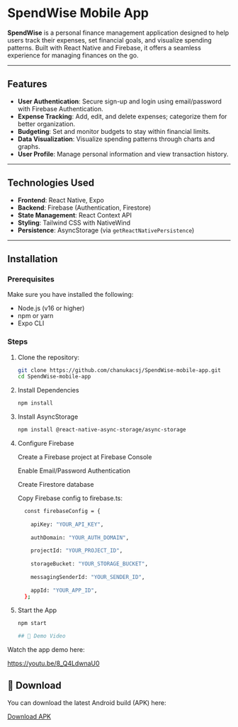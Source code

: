 # SpendWise Mobile App

**SpendWise** is a personal finance management application designed to help users track their expenses, set financial goals, and visualize spending patterns. Built with React Native and Firebase, it offers a seamless experience for managing finances on the go.

---

## Features

- **User Authentication**: Secure sign-up and login using email/password with Firebase Authentication.
- **Expense Tracking**: Add, edit, and delete expenses; categorize them for better organization.
- **Budgeting**: Set and monitor budgets to stay within financial limits.
- **Data Visualization**: Visualize spending patterns through charts and graphs.
- **User Profile**: Manage personal information and view transaction history.

---

## Technologies Used

- **Frontend**: React Native, Expo
- **Backend**: Firebase (Authentication, Firestore)
- **State Management**: React Context API
- **Styling**: Tailwind CSS with NativeWind
- **Persistence**: AsyncStorage (via `getReactNativePersistence`)

---

## Installation

### Prerequisites

Make sure you have installed the following:

- Node.js (v16 or higher)
- npm or yarn
- Expo CLI

### Steps

1. Clone the repository:

   ```bash
   git clone https://github.com/chanukacsj/SpendWise-mobile-app.git
   cd SpendWise-mobile-app

2. Install Dependencies
   ```bash
   npm install

3. Install AsyncStorage
   ```bash
   npm install @react-native-async-storage/async-storage

4. Configure Firebase

   Create a Firebase project at Firebase Console
   
   Enable Email/Password Authentication
   
   Create Firestore database
   
   Copy Firebase config to firebase.ts:
    ```bash
      const firebaseConfig = {
      
        apiKey: "YOUR_API_KEY",
      
        authDomain: "YOUR_AUTH_DOMAIN",
      
        projectId: "YOUR_PROJECT_ID",
      
        storageBucket: "YOUR_STORAGE_BUCKET",
      
        messagingSenderId: "YOUR_SENDER_ID",
      
        appId: "YOUR_APP_ID",
      };

6. Start the App
   ```bash
   npm start

   ## 🎥 Demo Video

Watch the app demo here:

https://youtu.be/8_Q4LdwnaU0

## 📲 Download

You can download the latest Android build (APK) here:

[Download APK](https://drive.google.com/file/d/1L7RqT51nN7eYosCXBYh2c4eUPmgrgiLd/view?usp=sharing)


